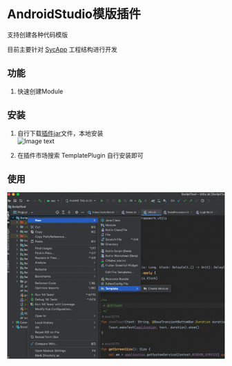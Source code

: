 # AndroidStudio模版插件
  支持创建各种代码模版  
  
  目前主要针对 [SycApp](https://github.com/zcys12173/SycApp) 工程结构进行开发  
  
  
## 功能
1. 快速创建Module
 
## 安装  
1. 自行下载[插件jar](https://github.com/zcys12173/TemplatePlugin/tree/main/release/TemplatePlugin-1.0.0.jar)文件，本地安装  
![Image text](https://raw.githubusercontent.com/zcys12173/TemplatePlugin/main/images/install.png)  

2. 在插件市场搜索 TemplatePlugin 自行安装即可


## 使用
![Image text](https://raw.githubusercontent.com/zcys12173/TemplatePlugin/main/images/use.png)
